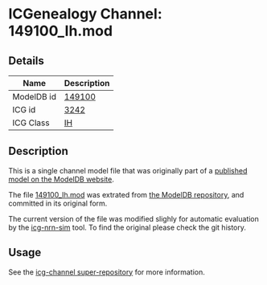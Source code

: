 # ICGenealogy Channel: 149100\_Ih.mod

## Details

Name | Description
---- | -----------
ModelDB id | [149100](http://senselab.med.yale.edu/ModelDB/ShowModel.cshtml?model=149100)
ICG id | [3242](http://icg.neurotheory.ox.ac.uk/channels/4/3242)
ICG Class | [IH](http://icg.neurotheory.ox.ac.uk/channels/4)

## Description

This is a single channel model file that was originally part of a [published model on the ModelDB website](http://senselab.med.yale.edu/mModelDB/ShowModel.cshtml?model=149100).


The file [149100\_Ih.mod](149100_Ih.mod) was extrated from [the ModelDB repository](http://senselab.med.yale.edu/ModelDB/ShowModel.cshtml?model=149100), and committed in its original form.

The current version of the file was modified slighly for automatic evaluation by the [icg-nrn-sim](https://github.com/icgenealogy/icg-nrn-sim) tool. To find the original please check the git history.


## Usage

See the [icg-channel super-repository](https://github.com/icgenealogy/icg-channels) for more information.